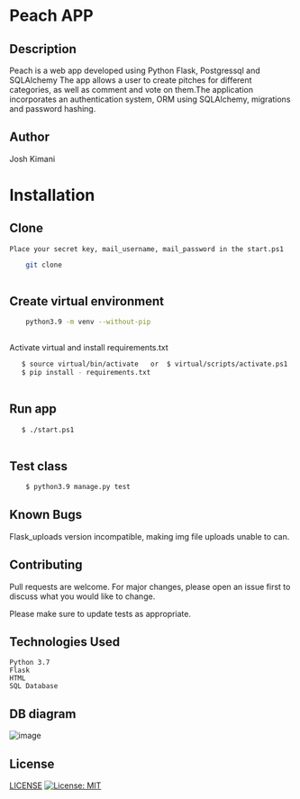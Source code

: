 # Peach APP

## Description

Peach is a web app developed using Python Flask, Postgressql and SQLAlchemy The app allows a user to create pitches for different categories, as well as comment and vote on them.The application incorporates an authentication system, ORM using SQLAlchemy, migrations and password hashing.

## Author

Josh Kimani



# Installation

## Clone
    Place your secret key, mail_username, mail_password in the start.ps1
```bash
    git clone 
    
```
##  Create virtual environment
```bash
    python3.9 -m venv --without-pip
    
```
Activate virtual and install requirements.txt
```bash
   $ source virtual/bin/activate   or  $ virtual/scripts/activate.ps1 
   $ pip install - requirements.txt
    
```

## Run app
```bash
   $ ./start.ps1
    
```

## Test class

```bash
    $ python3.9 manage.py test
```
## Known Bugs
Flask_uploads version incompatible, making img file uploads unable to can. 

## Contributing

Pull requests are welcome. For major changes, please open an issue first to discuss what you would like to change.

Please make sure to update tests as appropriate.

## Technologies Used
    Python 3.7
    Flask 
    HTML
    SQL Database


## DB diagram
![image](https://user-images.githubusercontent.com/38456207/116395642-08d36b00-a82d-11eb-9e43-ea7485cba8e5.png)

## License
[LICENSE](LICENSE)
[![License: MIT](https://img.shields.io/badge/License-MIT-yellow.svg)](https://opensource.org/licenses/MIT)

